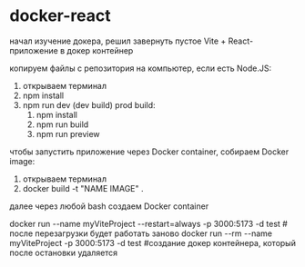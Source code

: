 # docker-react

начал изучение докера, решил завернуть пустое Vite + React-приложение в докер контейнер

копируем файлы с репозитория на компьютер, если есть Node.JS:

1. открываем терминал
2. npm install
3. npm run dev (dev build)
   prod build:
   1. npm install
   2. npm run build
   3. npm run preview
  
чтобы запустить приложение через Docker container, собираем Docker image:
  1. открываем терминал
  2. docker build -t "NAME IMAGE" .

далее через любой bash создаем Docker container

docker run --name myViteProject --restart=always -p 3000:5173 -d test # после перезагрузки будет работать заново
docker run --rm --name myViteProject -p 3000:5173 -d test #создание докер контейнера, который после остановки удаляется
